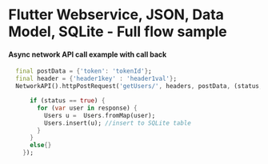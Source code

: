 # Flutter Webservice, JSON, Data Model, SQLite - Full flow sample


#### Async network API call example with call back

```Dart
  final postData = {'token': 'tokenId'};
  final header = {'header1key' : 'header1val'};
  NetworkAPI().httpPostRequest('getUsers/', headers, postData, (status, response){

      if (status == true) {
        for (var user in response) {
          Users u =  Users.fromMap(user);
          Users.insert(u); //insert to SQLite table
        }
      }
      else{}
    });
```
